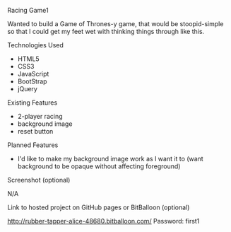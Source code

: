 Racing Game1

Wanted to build a Game of Thrones-y game, that would be stoopid-simple so that I could get my feet wet with thinking things through like this.

Technologies Used

* HTML5
* CSS3
* JavaScript
* BootStrap
* jQuery

Existing Features

* 2-player racing
* background image
* reset button

Planned Features

* I'd like to make my background image work as I want it to (want background to be opaque without affecting foreground)

Screenshot (optional)

N/A

Link to hosted project on GitHub pages or BitBalloon (optional)

http://rubber-tapper-alice-48680.bitballoon.com/
Password: first1
